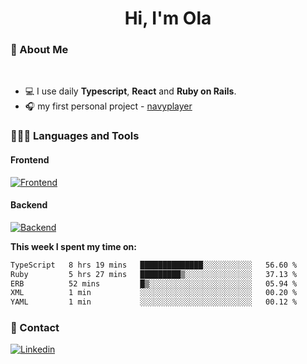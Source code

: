 <h1 align="center">Hi, I'm Ola</h1>

### 💅 About Me

<br/>

- 💻 I use daily **Typescript**, **React** and **Ruby on Rails**.
- 🎧 my first personal project - [navyplayer](https://navyplayer.netlify.app/)

### 👩🏻‍💻 Languages and Tools

#### Frontend

[![Frontend](https://skillicons.dev/icons?i=react,nextjs,ts,js,html,css,scss,tailwind)](https://skillicons.dev)

#### Backend
[![Backend](https://skillicons.dev/icons?i=nodejs,express,nestjs,rails,graphql)](https://skillicons.dev)

**This week I spent my time on:**

<!--START_SECTION:waka-->

```txt
TypeScript   8 hrs 19 mins   ██████████████░░░░░░░░░░░   56.60 %
Ruby         5 hrs 27 mins   █████████▒░░░░░░░░░░░░░░░   37.13 %
ERB          52 mins         █▒░░░░░░░░░░░░░░░░░░░░░░░   05.94 %
XML          1 min           ░░░░░░░░░░░░░░░░░░░░░░░░░   00.20 %
YAML         1 min           ░░░░░░░░░░░░░░░░░░░░░░░░░   00.12 %
```

<!--END_SECTION:waka-->

### 📨 Contact
  
[![Linkedin](https://skillicons.dev/icons?i=linkedin)](https://linkedin.com/in/aleksandra-kamińska)
